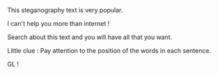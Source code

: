 This steganography text is very popular.

I can't help you more than internet !

Search about this text and you will have all that you want.

Little clue : Pay attention to the position of the words in each sentence.

GL ! 